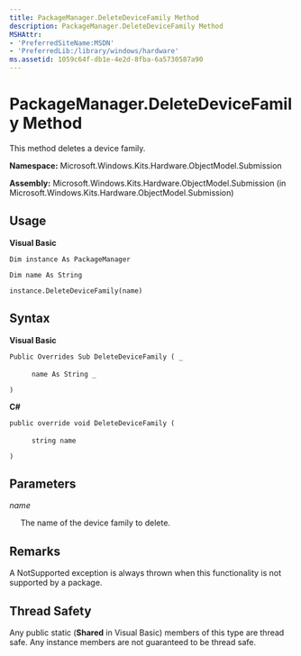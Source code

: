 ```yaml
---
title: PackageManager.DeleteDeviceFamily Method
description: PackageManager.DeleteDeviceFamily Method
MSHAttr:
- 'PreferredSiteName:MSDN'
- 'PreferredLib:/library/windows/hardware'
ms.assetid: 1059c64f-db1e-4e2d-8fba-6a5730587a90
---
```


# PackageManager.DeleteDeviceFamily Method


This method deletes a device family.

**Namespace:** Microsoft.Windows.Kits.Hardware.ObjectModel.Submission

**Assembly:** Microsoft.Windows.Kits.Hardware.ObjectModel.Submission (in Microsoft.Windows.Kits.Hardware.ObjectModel.Submission)

## <span id="Usage"></span><span id="usage"></span><span id="USAGE"></span>Usage


**Visual Basic**

`Dim instance As PackageManager`

`Dim name As String`

`instance.DeleteDeviceFamily(name)`

## <span id="Syntax"></span><span id="syntax"></span><span id="SYNTAX"></span>Syntax


**Visual Basic**

`Public Overrides Sub DeleteDeviceFamily ( _`

          `name As String _`

`) `

**C#**

`public override void DeleteDeviceFamily (`

          `string name`

`)`

## <span id="Parameters"></span><span id="parameters"></span><span id="PARAMETERS"></span>Parameters


*name*

     The name of the device family to delete.

## <span id="Remarks"></span><span id="remarks"></span><span id="REMARKS"></span>Remarks


A NotSupported exception is always thrown when this functionality is not supported by a package.

## <span id="Thread_Safety"></span><span id="thread_safety"></span><span id="THREAD_SAFETY"></span>Thread Safety


Any public static (**Shared** in Visual Basic) members of this type are thread safe. Any instance members are not guaranteed to be thread safe.

 

 






